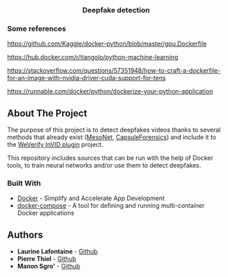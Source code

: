 <br />
<p align="center">
  <h3 align="center">Deepfake detection</h3>
</p>


### Some references

https://github.com/Kaggle/docker-python/blob/master/gpu.Dockerfile

https://hub.docker.com/r/tiangolo/python-machine-learning

https://stackoverflow.com/questions/57351948/how-to-craft-a-dockerfile-for-an-image-with-nvidia-driver-cuda-support-for-tens

https://runnable.com/docker/python/dockerize-your-python-application

<!-- ABOUT THE PROJECT -->
## About The Project

The purpose of this project is to detect deepfakes videos thanks to several methods that already exist ([MesoNet](https://github.com/DariusAf/MesoNet), [CapsuleForensics](https://github.com/nii-yamagishilab/Capsule-Forensics-v2)) and include it to the [WeVerify InVID plugin](https://github.com/AFP-Medialab/we-verify-app) project.

This repository includes sources that can be run with the help of Docker tools, to train neural networks and/or use them to detect deepfakes.


### Built With

* [Docker](https://www.docker.com/) - Simplify and Accelerate App Development
* [docker-compose](https://docs.docker.com/compose/) - A tool for defining and running multi-container Docker applications

<!-- AUTHORS -->
## Authors

* **Laurine Lafontaine** - [Github](https://github.com/laflaurine)
* **Pierre Thiel** - [Github](https://github.com/piptouque)
* **Manon Sgro'** - [Github](https://github.com/ManonSgro)
